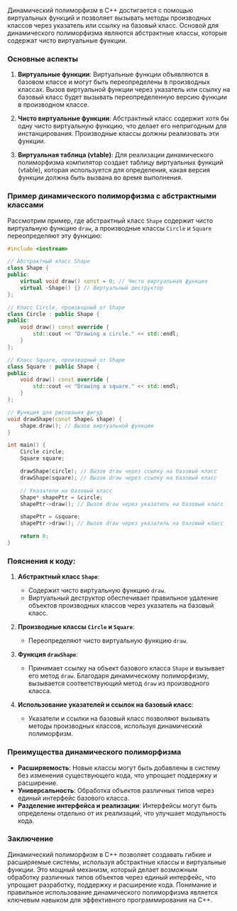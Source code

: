 

Динамический полиморфизм в C++ достигается с помощью виртуальных функций и позволяет вызывать методы производных классов через указатель или ссылку на базовый класс. Основой для динамического полиморфизма являются абстрактные классы, которые содержат чисто виртуальные функции.

### Основные аспекты

1. **Виртуальные функции**: Виртуальные функции объявляются в базовом классе и могут быть переопределены в производных классах. Вызов виртуальной функции через указатель или ссылку на базовый класс будет вызывать переопределенную версию функции в производном классе.

2. **Чисто виртуальные функции**: Абстрактный класс содержит хотя бы одну чисто виртуальную функцию, что делает его непригодным для инстанцирования. Производные классы должны реализовать эти функции.

3. **Виртуальная таблица (vtable)**: Для реализации динамического полиморфизма компилятор создает таблицу виртуальных функций (vtable), которая используется для определения, какая версия функции должна быть вызвана во время выполнения.

### Пример динамического полиморфизма с абстрактными классами

Рассмотрим пример, где абстрактный класс `Shape` содержит чисто виртуальную функцию `draw`, а производные классы `Circle` и `Square` переопределяют эту функцию:

```cpp
#include <iostream>

// Абстрактный класс Shape
class Shape {
public:
    virtual void draw() const = 0; // Чисто виртуальная функция
    virtual ~Shape() {} // Виртуальный деструктор
};

// Класс Circle, производный от Shape
class Circle : public Shape {
public:
    void draw() const override {
        std::cout << "Drawing a circle." << std::endl;
    }
};

// Класс Square, производный от Shape
class Square : public Shape {
public:
    void draw() const override {
        std::cout << "Drawing a square." << std::endl;
    }
};

// Функция для рисования фигур
void drawShape(const Shape& shape) {
    shape.draw(); // Вызов виртуальной функции
}

int main() {
    Circle circle;
    Square square;

    drawShape(circle); // Вызов draw через ссылку на базовый класс
    drawShape(square); // Вызов draw через ссылку на базовый класс

    // Указатели на базовый класс
    Shape* shapePtr = &circle;
    shapePtr->draw(); // Вызов draw через указатель на базовый класс

    shapePtr = &square;
    shapePtr->draw(); // Вызов draw через указатель на базовый класс

    return 0;
}
```

### Пояснения к коду:

1. **Абстрактный класс `Shape`**:
   - Содержит чисто виртуальную функцию `draw`.
   - Виртуальный деструктор обеспечивает правильное удаление объектов производных классов через указатель на базовый класс.

2. **Производные классы `Circle` и `Square`**:
   - Переопределяют чисто виртуальную функцию `draw`.

3. **Функция `drawShape`**:
   - Принимает ссылку на объект базового класса `Shape` и вызывает его метод `draw`. Благодаря динамическому полиморфизму, вызывается соответствующий метод `draw` из производного класса.

4. **Использование указателей и ссылок на базовый класс**:
   - Указатели и ссылки на базовый класс позволяют вызывать методы производных классов, используя динамический полиморфизм.

### Преимущества динамического полиморфизма

- **Расширяемость**: Новые классы могут быть добавлены в систему без изменения существующего кода, что упрощает поддержку и расширение.
- **Универсальность**: Обработка объектов различных типов через единый интерфейс базового класса.
- **Разделение интерфейса и реализации**: Интерфейсы могут быть определены отдельно от их реализаций, что улучшает модульность кода.

### Заключение

Динамический полиморфизм в C++ позволяет создавать гибкие и расширяемые системы, используя абстрактные классы и виртуальные функции. Это мощный механизм, который делает возможным обработку различных типов объектов через единый интерфейс, что упрощает разработку, поддержку и расширение кода. Понимание и правильное использование динамического полиморфизма является ключевым навыком для эффективного программирования на C++.